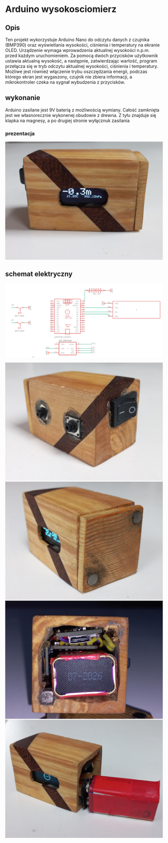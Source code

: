 # Arduino wysokosciomierz
## Opis
Ten projekt wykorzystuje Arduino Nano do odczytu danych z czujnika  (BMP390) oraz wyświetlania wysokości, ciśnienia i temperatury  na ekranie OLED. Urządzenie wymaga wprowadzenia aktualnej wysokości n.p.m. przed każdym uruchomieniem. Za pomocą dwóch przycisków użytkownik ustawia aktualną wysokość, a następnie, zatwierdzając wartość, program przełącza się w tryb odczytu aktualnej wysokości, ciśnienia i temperatury. Możliwe jest również włączenie trybu oszczędzania energii, podczas którego ekran jest wygaszony, czujnik nie zbiera informacji, a mikrokontroler czeka na sygnał wybudzenia  z przycisków.
## wykonanie
Arduino zasilane jest 9V baterią z możliwością wymiany. Całość zamknięta jest we własnorecznie wykonenej obudowie z drewna. Z tyłu znajduje się klapka na magnesy, a po drugiej stronie wyłącznuk zasilania
### prezentacja
![](20240323_145735.jpg)
## schemat elektryczny
![](wysokosciomierz/schemat.PNG)

![](20240323_145754.jpg)
![](20240323_145822.jpg)
![](20240323_145948.jpg)
![](20240323_150043.jpg)
